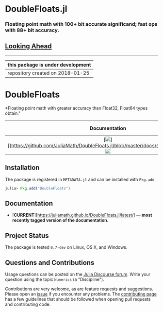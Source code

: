 # DoubleFloats.jl
### Floating point math with 100+ bit accurate significand; fast ops with 88+ bit accuracy.

## [Looking Ahead](https://github.com/JuliaMath/DoubleFloats.jl/blob/master/docs/src/lookingahead.md)


-----

| this package is under development |
|-----------------------------------|
| repository created on 2018-01-25  |


# DoubleFloats

*Floating point math with greater accuracy than Float32, Float64 types obtain."


| **Documentation**                                                               | **PackageEvaluator**                                                                            | **Build Status**                                                                                |
|:-------------------------------------------------------------------------------:|:-----------------------------------------------------------------------------------------------:|:-----------------------------------------------------------------------------------------------:|
| [![][docs-current-img]][(https://github.com/JuliaMath/DoubleFloats.jl/blob/master/docs/src/lookingahead.md)]  [![][pkg-0.7-img]][pkg-0.7-url] | [![][travis-img]][travis-url] [![][appveyor-img]][appveyor-url] [![][codecov-img]][codecov-url] |


## Installation

The package is registered in `METADATA.jl` and can be installed with `Pkg.add`.

```julia
julia> Pkg.add("DoubleFloats")
```

## Documentation

- [**CURRENT**][https://juliamath.github.io/DoubleFloats.jl/latest/] &mdash; **most recently tagged version of the documentation.**
## Project Status

The package is tested `0.7-dev` on Linux, OS X, and Windows.

## Questions and Contributions

Usage questions can be posted on the [Julia Discourse forum][discourse-tag-url].  Write your question using the topic `Numerics` (a "Discipline").

Contributions are very welcome, as are feature requests and suggestions. Please open an [issue][issues-url] if you encounter any problems. The [contributing page][contrib-url] has a few guidelines that should be followed when opening pull requests and contributing code.

[contrib-url]: https://juliamath.github.io/DoubleFloats.jl/latest/man/contributing/
[discourse-tag-url]: https://discourse.julialang.org/tags/doublefloats
[gitter-url]: https://gitter.im/juliamath/users

[docs-current-img]: https://img.shields.io/badge/docs-latest-blue.svg
[docs-current-url]: https://juliamath.github.io/DoubleFloats.jl

[travis-img]: https://travis-ci.org/JuliaMath/DoubleFloats.jl.svg?branch=master
[travis-url]: https://travis-ci.org/JuliaMath/DoubleFloats.jl

[appveyor-img]: https://ci.appveyor.com/api/projects/status/xx7nimfpnl1r4gx0?svg=true
[appveyor-url]: https://ci.appveyor.com/project/JuliaMath/doublefloats-jl

[codecov-img]: https://codecov.io/gh/JuliaMath/DoubleFloats.jl/branch/master/graph/badge.svg
[codecov-url]: https://codecov.io/gh/JuliaMath/DoubleFloats.jl

[issues-url]: https://github.com/JuliaMath/DoubleFloats.jl/issues


[pkg-0.6-img]: http://pkg.julialang.org/badges/DoubleFloats_0.6.svg
[pkg-0.6-url]: http://pkg.julialang.org/?pkg=DoubleFloats&ver=0.6
[pkg-0.7-img]: http://pkg.julialang.org/badges/DoubleFloats_0.7.svg
[pkg-0.7-url]: http://pkg.julialang.org/?pkg=DoubleFloats&ver=0.7
